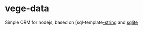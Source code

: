 # vege-data
Simple ORM for nodejs, based on [sql-template[-string](https://github.com/felixfbecker/node-sql-template-strings#readme) and [sqlite](https://github.com/kriasoft/node-sqlite#readme)
